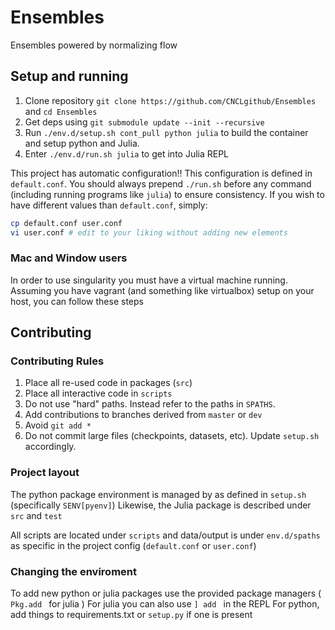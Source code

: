 # Ensembles

Ensembles powered by normalizing flow

## Setup and running
1. Clone repository `git clone https://github.com/CNCLgithub/Ensembles` and `cd Ensembles`
2. Get deps using `git submodule update --init --recursive`
2. Run `./env.d/setup.sh cont_pull python julia` to build the container and setup python and Julia.
3. Enter `./env.d/run.sh julia` to get into Julia REPL

This project has automatic configuration!! This configuration is defined in `default.conf`.
You should always prepend `./run.sh` before any command (including running programs like `julia`) to ensure consistency. 
If you wish to have different values than `default.conf`, simply:

``` sh
cp default.conf user.conf
vi user.conf # edit to your liking without adding new elements
```
### Mac and Window users

In order to use singularity you must have a virtual machine running. 
Assuming you have vagrant (and something like virtualbox) setup on your host, you can follow these steps

## Contributing

### Contributing Rules


1. Place all re-used code in packages (`src`)
2. Place all interactive code in `scripts`
3. Do not use "hard" paths. Instead refer to the paths in `SPATHS`.
4. Add contributions to branches derived from `master` or `dev`
4. Avoid `git add *`
5. Do not commit large files (checkpoints, datasets, etc). Update `setup.sh` accordingly.


### Project layout

The python package environment is managed by as defined in `setup.sh` (specifically `SENV[pyenv]`)
Likewise, the Julia package is described under `src` and `test`

All scripts are located under `scripts` and data/output is under `env.d/spaths` as specific in the project config (`default.conf` or `user.conf`)


### Changing the enviroment

To add new python or julia packages use the provided package managers ( `Pkg.add ` for julia )
For julia you can also use `] add ` in the REPL
For python, add things to requirements.txt or `setup.py` if one is present

